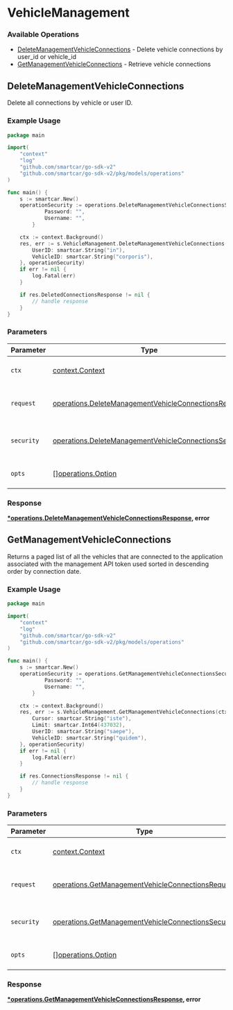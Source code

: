 # VehicleManagement

### Available Operations

* [DeleteManagementVehicleConnections](#deletemanagementvehicleconnections) - Delete vehicle connections by user_id or vehicle_id
* [GetManagementVehicleConnections](#getmanagementvehicleconnections) - Retrieve vehicle connections

## DeleteManagementVehicleConnections

Delete all connections by vehicle or user ID.

### Example Usage

```go
package main

import(
	"context"
	"log"
	"github.com/smartcar/go-sdk-v2"
	"github.com/smartcar/go-sdk-v2/pkg/models/operations"
)

func main() {
    s := smartcar.New()
    operationSecurity := operations.DeleteManagementVehicleConnectionsSecurity{
            Password: "",
            Username: "",
        }

    ctx := context.Background()
    res, err := s.VehicleManagement.DeleteManagementVehicleConnections(ctx, operations.DeleteManagementVehicleConnectionsRequest{
        UserID: smartcar.String("in"),
        VehicleID: smartcar.String("corporis"),
    }, operationSecurity)
    if err != nil {
        log.Fatal(err)
    }

    if res.DeletedConnectionsResponse != nil {
        // handle response
    }
}
```

### Parameters

| Parameter                                                                                                                      | Type                                                                                                                           | Required                                                                                                                       | Description                                                                                                                    |
| ------------------------------------------------------------------------------------------------------------------------------ | ------------------------------------------------------------------------------------------------------------------------------ | ------------------------------------------------------------------------------------------------------------------------------ | ------------------------------------------------------------------------------------------------------------------------------ |
| `ctx`                                                                                                                          | [context.Context](https://pkg.go.dev/context#Context)                                                                          | :heavy_check_mark:                                                                                                             | The context to use for the request.                                                                                            |
| `request`                                                                                                                      | [operations.DeleteManagementVehicleConnectionsRequest](../../models/operations/deletemanagementvehicleconnectionsrequest.md)   | :heavy_check_mark:                                                                                                             | The request object to use for the request.                                                                                     |
| `security`                                                                                                                     | [operations.DeleteManagementVehicleConnectionsSecurity](../../models/operations/deletemanagementvehicleconnectionssecurity.md) | :heavy_check_mark:                                                                                                             | The security requirements to use for the request.                                                                              |
| `opts`                                                                                                                         | [][operations.Option](../../models/operations/option.md)                                                                       | :heavy_minus_sign:                                                                                                             | The options for this request.                                                                                                  |


### Response

**[*operations.DeleteManagementVehicleConnectionsResponse](../../models/operations/deletemanagementvehicleconnectionsresponse.md), error**


## GetManagementVehicleConnections

Returns a paged list of all the vehicles that are connected to the application associated with the management API token used sorted in descending order by connection date.

### Example Usage

```go
package main

import(
	"context"
	"log"
	"github.com/smartcar/go-sdk-v2"
	"github.com/smartcar/go-sdk-v2/pkg/models/operations"
)

func main() {
    s := smartcar.New()
    operationSecurity := operations.GetManagementVehicleConnectionsSecurity{
            Password: "",
            Username: "",
        }

    ctx := context.Background()
    res, err := s.VehicleManagement.GetManagementVehicleConnections(ctx, operations.GetManagementVehicleConnectionsRequest{
        Cursor: smartcar.String("iste"),
        Limit: smartcar.Int64(437032),
        UserID: smartcar.String("saepe"),
        VehicleID: smartcar.String("quidem"),
    }, operationSecurity)
    if err != nil {
        log.Fatal(err)
    }

    if res.ConnectionsResponse != nil {
        // handle response
    }
}
```

### Parameters

| Parameter                                                                                                                | Type                                                                                                                     | Required                                                                                                                 | Description                                                                                                              |
| ------------------------------------------------------------------------------------------------------------------------ | ------------------------------------------------------------------------------------------------------------------------ | ------------------------------------------------------------------------------------------------------------------------ | ------------------------------------------------------------------------------------------------------------------------ |
| `ctx`                                                                                                                    | [context.Context](https://pkg.go.dev/context#Context)                                                                    | :heavy_check_mark:                                                                                                       | The context to use for the request.                                                                                      |
| `request`                                                                                                                | [operations.GetManagementVehicleConnectionsRequest](../../models/operations/getmanagementvehicleconnectionsrequest.md)   | :heavy_check_mark:                                                                                                       | The request object to use for the request.                                                                               |
| `security`                                                                                                               | [operations.GetManagementVehicleConnectionsSecurity](../../models/operations/getmanagementvehicleconnectionssecurity.md) | :heavy_check_mark:                                                                                                       | The security requirements to use for the request.                                                                        |
| `opts`                                                                                                                   | [][operations.Option](../../models/operations/option.md)                                                                 | :heavy_minus_sign:                                                                                                       | The options for this request.                                                                                            |


### Response

**[*operations.GetManagementVehicleConnectionsResponse](../../models/operations/getmanagementvehicleconnectionsresponse.md), error**


